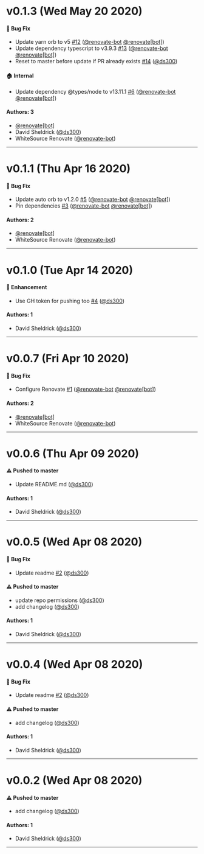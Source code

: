 # v0.1.3 (Wed May 20 2020)

#### 🐛  Bug Fix

- Update yarn orb to v5 [#12](https://github.com/artsy/update-repo/pull/12) ([@renovate-bot](https://github.com/renovate-bot) [@renovate[bot]](https://github.com/renovate[bot]))
- Update dependency typescript to v3.9.3 [#13](https://github.com/artsy/update-repo/pull/13) ([@renovate-bot](https://github.com/renovate-bot) [@renovate[bot]](https://github.com/renovate[bot]))
- Reset to master before update if PR already exists [#14](https://github.com/artsy/update-repo/pull/14) ([@ds300](https://github.com/ds300))

#### 🏠  Internal

- Update dependency @types/node to v13.11.1 [#6](https://github.com/artsy/update-repo/pull/6) ([@renovate-bot](https://github.com/renovate-bot) [@renovate[bot]](https://github.com/renovate[bot]))

#### Authors: 3

- [@renovate[bot]](https://github.com/renovate[bot])
- David Sheldrick ([@ds300](https://github.com/ds300))
- WhiteSource Renovate ([@renovate-bot](https://github.com/renovate-bot))

---

# v0.1.1 (Thu Apr 16 2020)

#### 🐛  Bug Fix

- Update auto orb to v1.2.0 [#5](https://github.com/artsy/update-repo/pull/5) ([@renovate-bot](https://github.com/renovate-bot) [@renovate[bot]](https://github.com/renovate[bot]))
- Pin dependencies [#3](https://github.com/artsy/update-repo/pull/3) ([@renovate-bot](https://github.com/renovate-bot) [@renovate[bot]](https://github.com/renovate[bot]))

#### Authors: 2

- [@renovate[bot]](https://github.com/renovate[bot])
- WhiteSource Renovate ([@renovate-bot](https://github.com/renovate-bot))

---

# v0.1.0 (Tue Apr 14 2020)

#### 🚀  Enhancement

- Use GH token for pushing too [#4](https://github.com/artsy/update-repo/pull/4) ([@ds300](https://github.com/ds300))

#### Authors: 1

- David Sheldrick ([@ds300](https://github.com/ds300))

---

# v0.0.7 (Fri Apr 10 2020)

#### 🐛  Bug Fix

- Configure Renovate [#1](https://github.com/artsy/update-repo/pull/1) ([@renovate-bot](https://github.com/renovate-bot) [@renovate[bot]](https://github.com/renovate[bot]))

#### Authors: 2

- [@renovate[bot]](https://github.com/renovate[bot])
- WhiteSource Renovate ([@renovate-bot](https://github.com/renovate-bot))

---

# v0.0.6 (Thu Apr 09 2020)

#### ⚠️  Pushed to master

- Update README.md  ([@ds300](https://github.com/ds300))

#### Authors: 1

- David Sheldrick ([@ds300](https://github.com/ds300))

---

# v0.0.5 (Wed Apr 08 2020)

#### 🐛  Bug Fix

- Update readme [#2](https://github.com/artsy/update-repo/pull/2) ([@ds300](https://github.com/ds300))

#### ⚠️  Pushed to master

- update repo permissions  ([@ds300](https://github.com/ds300))
- add changelog  ([@ds300](https://github.com/ds300))

#### Authors: 1

- David Sheldrick ([@ds300](https://github.com/ds300))

---

# v0.0.4 (Wed Apr 08 2020)

#### 🐛  Bug Fix

- Update readme [#2](https://github.com/artsy/update-repo/pull/2) ([@ds300](https://github.com/ds300))

#### ⚠️  Pushed to master

- add changelog  ([@ds300](https://github.com/ds300))

#### Authors: 1

- David Sheldrick ([@ds300](https://github.com/ds300))

---

# v0.0.2 (Wed Apr 08 2020)

#### ⚠️  Pushed to master

- add changelog  ([@ds300](https://github.com/ds300))

#### Authors: 1

- David Sheldrick ([@ds300](https://github.com/ds300))

---


